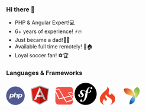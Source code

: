 ### Hi there 👋
- PHP & Angular Expert!💻
- 6+ years of experience! ⚡🔥
- Just became a dad!💖👨
- Available full time remotely! 👋🏠
- Loyal soccer fan! ⚽🏆

### Languages & Frameworks

<img src="https://raw.githubusercontent.com/johncui48/johncui48/main/php.png" height="auto" width="50">&nbsp;&nbsp;&nbsp;
<img src="https://raw.githubusercontent.com/johncui48/johncui48/main/angular.svg" height="auto" width="50">&nbsp;&nbsp;&nbsp;
<img src="https://raw.githubusercontent.com/johncui48/johncui48/main/laravel.svg" height="auto" width="50">
<img src="https://raw.githubusercontent.com/johncui48/johncui48/main/symfony.png" height="auto" width="60">
<img src="https://raw.githubusercontent.com/johncui48/johncui48/main/codeigniter.png" height="auto" width="50">&nbsp;&nbsp;&nbsp;
<img src="https://raw.githubusercontent.com/johncui48/johncui48/main/yii.png" height="auto" width="50">&nbsp;&nbsp;&nbsp;
